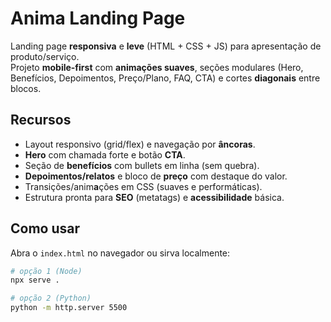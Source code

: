 # Anima Landing Page

Landing page **responsiva** e **leve** (HTML + CSS + JS) para apresentação de produto/serviço.  
Projeto **mobile-first** com **animações suaves**, seções modulares (Hero, Benefícios, Depoimentos, Preço/Plano, FAQ, CTA) e cortes **diagonais** entre blocos.

## Recursos
- Layout responsivo (grid/flex) e navegação por **âncoras**.
- **Hero** com chamada forte e botão **CTA**.
- Seção de **benefícios** com bullets em linha (sem quebra).
- **Depoimentos/relatos** e bloco de **preço** com destaque do valor.
- Transições/anim**a**ções em CSS (suaves e performáticas).
- Estrutura pronta para **SEO** (metatags) e **acessibilidade** básica.

## Como usar
Abra o `index.html` no navegador ou sirva localmente:
```bash
# opção 1 (Node)
npx serve .

# opção 2 (Python)
python -m http.server 5500
